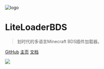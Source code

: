 ![logo](../assets/Logo.png)

# LiteLoaderBDS

> 划时代的多语言Minecraft BDS插件加载器。

[GitHub](https://github.com/LiteLDev/LiteLoaderBDS)
[主页](https://www.litebds.com)
[文档](/README.md)

![](../assets/banner.webp)